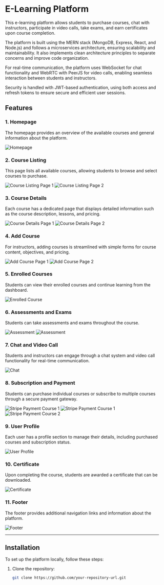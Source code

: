 # E-Learning Platform

This e-learning platform allows students to purchase courses, chat with instructors, participate in video calls, take exams, and earn certificates upon course completion.

The platform is built using the MERN stack (MongoDB, Express, React, and Node.js) and follows a microservices architecture, ensuring scalability and maintainability. It also implements clean architecture principles to separate concerns and improve code organization.

For real-time communication, the platform uses WebSocket for chat functionality and WebRTC with PeerJS for video calls, enabling seamless interaction between students and instructors.

Security is handled with JWT-based authentication, using both access and refresh tokens to ensure secure and efficient user sessions.

## Features

### 1. Homepage
The homepage provides an overview of the available courses and general information about the platform.

![Homepage](images/homepage.png)

### 2. Course Listing
This page lists all available courses, allowing students to browse and select courses to purchase.

![Course Listing Page 1](images/courseListingPage1.png)
![Course Listing Page 2](images/courseListingPage2.png)

### 3. Course Details
Each course has a dedicated page that displays detailed information such as the course description, lessons, and pricing.

![Course Details Page 1](images/courseDetailsPage1.png)
![Course Details Page 2](images/courseDetailsPage2.png)

### 4. Add Course
For instructors, adding courses is streamlined with simple forms for course content, objectives, and pricing.

![Add Course Page 1](images/addCoursePage1.png)
![Add Course Page 2](images/addCoursePage2.png)

### 5. Enrolled Courses
Students can view their enrolled courses and continue learning from the dashboard.

![Enrolled Course](images/entrolledCourse1.png)

### 6. Assessments and Exams
Students can take assessments and exams throughout the course.

![Assessment](images/addExam.png)
![Assessment](images/assessment.png)

### 7. Chat and Video Call
Students and instructors can engage through a chat system and video call functionality for real-time communication.

![Chat](images/chat1.png)

### 8. Subscription and Payment
Students can purchase individual courses or subscribe to multiple courses through a secure payment gateway.

![Stripe Payment Course 1](images/subscription.png)
![Stripe Payment Course 1](images/stripePaymentCourse1.png)
![Stripe Payment Course 2](images/stripePaymentCourse2.png)

### 9. User Profile
Each user has a profile section to manage their details, including purchased courses and subscription status.

![User Profile](images/userProfile.png)

### 10. Certificate
Upon completing the course, students are awarded a certificate that can be downloaded.

![Certificate](images/certificate.png)

### 11. Footer
The footer provides additional navigation links and information about the platform.

![Footer](images/footer.png)

---

## Installation

To set up the platform locally, follow these steps:

1. Clone the repository:
   ```bash
   git clone https://github.com/your-repository-url.git
